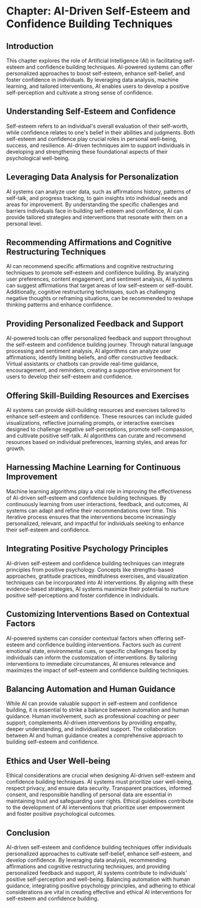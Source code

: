 Chapter: AI-Driven Self-Esteem and Confidence Building Techniques
=================================================================

Introduction
------------

This chapter explores the role of Artificial Intelligence (AI) in facilitating self-esteem and confidence building techniques. AI-powered systems can offer personalized approaches to boost self-esteem, enhance self-belief, and foster confidence in individuals. By leveraging data analysis, machine learning, and tailored interventions, AI enables users to develop a positive self-perception and cultivate a strong sense of confidence.

Understanding Self-Esteem and Confidence
----------------------------------------

Self-esteem refers to an individual's overall evaluation of their self-worth, while confidence relates to one's belief in their abilities and judgments. Both self-esteem and confidence play crucial roles in personal well-being, success, and resilience. AI-driven techniques aim to support individuals in developing and strengthening these foundational aspects of their psychological well-being.

Leveraging Data Analysis for Personalization
--------------------------------------------

AI systems can analyze user data, such as affirmations history, patterns of self-talk, and progress tracking, to gain insights into individual needs and areas for improvement. By understanding the specific challenges and barriers individuals face in building self-esteem and confidence, AI can provide tailored strategies and interventions that resonate with them on a personal level.

Recommending Affirmations and Cognitive Restructuring Techniques
----------------------------------------------------------------

AI can recommend specific affirmations and cognitive restructuring techniques to promote self-esteem and confidence building. By analyzing user preferences, content engagement, and sentiment analysis, AI systems can suggest affirmations that target areas of low self-esteem or self-doubt. Additionally, cognitive restructuring techniques, such as challenging negative thoughts or reframing situations, can be recommended to reshape thinking patterns and enhance confidence.

Providing Personalized Feedback and Support
-------------------------------------------

AI-powered tools can offer personalized feedback and support throughout the self-esteem and confidence building journey. Through natural language processing and sentiment analysis, AI algorithms can analyze user affirmations, identify limiting beliefs, and offer constructive feedback. Virtual assistants or chatbots can provide real-time guidance, encouragement, and reminders, creating a supportive environment for users to develop their self-esteem and confidence.

Offering Skill-Building Resources and Exercises
-----------------------------------------------

AI systems can provide skill-building resources and exercises tailored to enhance self-esteem and confidence. These resources can include guided visualizations, reflective journaling prompts, or interactive exercises designed to challenge negative self-perceptions, promote self-compassion, and cultivate positive self-talk. AI algorithms can curate and recommend resources based on individual preferences, learning styles, and areas for growth.

Harnessing Machine Learning for Continuous Improvement
------------------------------------------------------

Machine learning algorithms play a vital role in improving the effectiveness of AI-driven self-esteem and confidence building techniques. By continuously learning from user interactions, feedback, and outcomes, AI systems can adapt and refine their recommendations over time. This iterative process ensures that the interventions become increasingly personalized, relevant, and impactful for individuals seeking to enhance their self-esteem and confidence.

Integrating Positive Psychology Principles
------------------------------------------

AI-driven self-esteem and confidence building techniques can integrate principles from positive psychology. Concepts like strengths-based approaches, gratitude practices, mindfulness exercises, and visualization techniques can be incorporated into AI interventions. By aligning with these evidence-based strategies, AI systems maximize their potential to nurture positive self-perceptions and foster confidence in individuals.

Customizing Interventions Based on Contextual Factors
-----------------------------------------------------

AI-powered systems can consider contextual factors when offering self-esteem and confidence building interventions. Factors such as current emotional state, environmental cues, or specific challenges faced by individuals can inform the customization of interventions. By tailoring interventions to immediate circumstances, AI ensures relevance and maximizes the impact of self-esteem and confidence building techniques.

Balancing Automation and Human Guidance
---------------------------------------

While AI can provide valuable support in self-esteem and confidence building, it is essential to strike a balance between automation and human guidance. Human involvement, such as professional coaching or peer support, complements AI-driven interventions by providing empathy, deeper understanding, and individualized support. The collaboration between AI and human guidance creates a comprehensive approach to building self-esteem and confidence.

Ethics and User Well-being
--------------------------

Ethical considerations are crucial when designing AI-driven self-esteem and confidence building techniques. AI systems must prioritize user well-being, respect privacy, and ensure data security. Transparent practices, informed consent, and responsible handling of personal data are essential in maintaining trust and safeguarding user rights. Ethical guidelines contribute to the development of AI interventions that prioritize user empowerment and foster positive psychological outcomes.

Conclusion
----------

AI-driven self-esteem and confidence building techniques offer individuals personalized approaches to cultivate self-belief, enhance self-esteem, and develop confidence. By leveraging data analysis, recommending affirmations and cognitive restructuring techniques, and providing personalized feedback and support, AI systems contribute to individuals' positive self-perception and well-being. Balancing automation with human guidance, integrating positive psychology principles, and adhering to ethical considerations are vital in creating effective and ethical AI interventions for self-esteem and confidence building.

